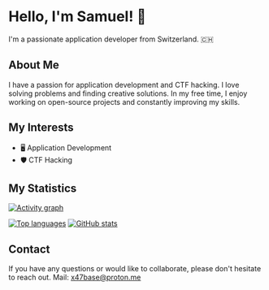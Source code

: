 # Hello, I'm Samuel! 👋

I'm a passionate application developer from Switzerland. 🇨🇭

## About Me

I have a passion for application development and CTF hacking. I love solving problems and finding creative solutions. In my free time, I enjoy working on open-source projects and constantly improving my skills.

## My Interests

- 🖥️ Application Development
- 🛡️ CTF Hacking

## My Statistics

[![Activity graph](https://github-readme-activity-graph.vercel.app/graph?username=x47base&theme=github)](https://github.com/ashutosh00710/github-readme-activity-graph)

[![Top languages](https://github-readme-stats.vercel.app/api/top-langs/?username=x47base&theme=one_dark_pro)](https://github.com/anuraghazra/github-readme-stats)
[![GitHub stats](https://github-readme-stats.vercel.app/api?username=x47base&theme=one_dark_pro)](https://github.com/anuraghazra/github-readme-stats)


## Contact

If you have any questions or would like to collaborate, please don't hesitate to reach out.
Mail: x47base@proton.me


